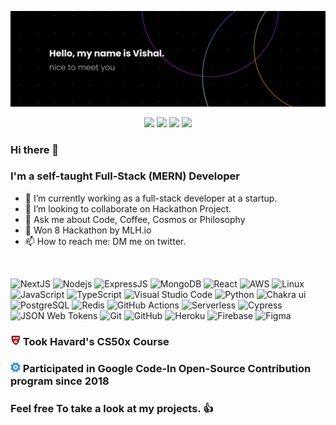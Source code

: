 ![Header Poster](./header_poster.png)

<p align="center">
  <a href="mailto:vishalx360@gmail.com" target="_blank"><img height="25" src = "https://img.shields.io/badge/gmail-c14438?&style=for-the-badge&logo=gmail&logoColor=white"></a>
  <a href="https://linkedin.com/in/vishalx360" target="_blank"><img height="25" src = "https://img.shields.io/badge/-LinkedIn-0e76a8?style=for-the-badge&logo=Linkedin&logoColor=white"></a>
  <a href="https://vishalx360.codes" target="_blank"><img height="25" src = "https://img.shields.io/badge/Website-3b5998?style=for-the-badge&logo=google-chrome&logoColor=white"></a>
  <a href="https://twitter.com/vishalx360" target="_blank"><img height="25" src = "https://img.shields.io/badge/-Twitter-00acee?style=for-the-badge&logo=Twitter&logoColor=white"></a>
</p>
<!-- <p align="center"><img src="https://komarev.com/ghpvc/?username=vishalx360&color=green"</p> -->

### Hi there 👋

### I'm a self-taught Full-Stack (MERN) Developer

- 🔭 I’m currently working as a full-stack developer at a startup.
- 👯 I’m looking to collaborate on Hackathon Project.
- 💬 Ask me about Code, Coffee, Cosmos or Philosophy
- 🥈 Won 8 Hackathon by MLH.io
- 📫 How to reach me: DM me on twitter.

</br>

![NextJS](https://img.shields.io/badge/-Next.js-000000?style=flat-square&logo=next.js)
![Nodejs](https://img.shields.io/badge/-Nodejs-339933?style=flat-square&logo=Node.js&logoColor=white)
![ExpressJS](https://shields.io/badge/express-black?logo=express&style=for-the-badge%22)
![MongoDB](https://img.shields.io/badge/-MongoDB-47A248?style=flat-square&logo=mongodb&logoColor=white)
![React](https://img.shields.io/badge/-React-61DAFB?style=flat-square&logo=react&logoColor=black)
![AWS](https://img.shields.io/badge/-AWS-232F3E?style=flat-square&logo=amazon-aws)
![Linux](https://img.shields.io/badge/-Linux-FCC624?style=flat-square&logo=linux&logoColor=black)
![JavaScript](https://img.shields.io/badge/-JavaScript-F7DF1E?style=flat-square&logo=javascript&logoColor=black)
![TypeScript](https://img.shields.io/badge/-TypeScript-007ACC?style=flat-square&logo=typescript&logoColor=white)
![Visual Studio Code](https://img.shields.io/badge/-VSCode-007ACC?style=flat-square&logo=visual-studio-code&logoColor=white)
![Python](https://img.shields.io/badge/-Python-3776AB?style=flat-square&logo=Python&logoColor=white)
![Chakra ui](https://shields.io/badge/chakra--ui-black?logo=chakraui&style=for-the-badge%22)
![PostgreSQL](https://img.shields.io/badge/-PostgreSQL-336791?style=flat-square&logo=postgresql&logoColor=white)
![Redis](https://img.shields.io/badge/-Redis-DC382D?style=flat-square&logo=redis&logoColor=white)
![GitHub Actions](https://img.shields.io/badge/-GithubActions-2088FF?style=flat-square&logo=github-actions&logoColor=white)
![Serverless](https://img.shields.io/badge/-Serverless-FD5750?style=flat-square&logo=serverless&logoColor=white)
![Cypress](https://img.shields.io/badge/-Cypress-17202C?style=flat-square&logo=cypress&logoColor=white)
![JSON Web Tokens](https://img.shields.io/badge/-JWT-000000?style=flat-square&logo=json-web-tokens&logoColor=white)
![Git](https://img.shields.io/badge/-Git-black?style=flat-square&logo=git)
![GitHub](https://img.shields.io/badge/-GitHub-181717?style=flat-square&logo=github)
![Heroku](https://img.shields.io/badge/-Heroku-430098?style=flat-square&logo=heroku)
![Firebase](https://img.shields.io/badge/-Firebase-FFCA28?style=flat-square&logo=firebase&logoColor=black)
![Figma](https://img.shields.io/badge/-Figma-pink?style=flat-square&logo=figma&logoColor=white)

### ![gci](icons/harv.png) Took Havard's CS50x Course

### ![gci](icons/gci-logo16x16.png) Participated in Google Code-In Open-Source Contribution program since 2018

### Feel free To take a look at my projects. 👍
